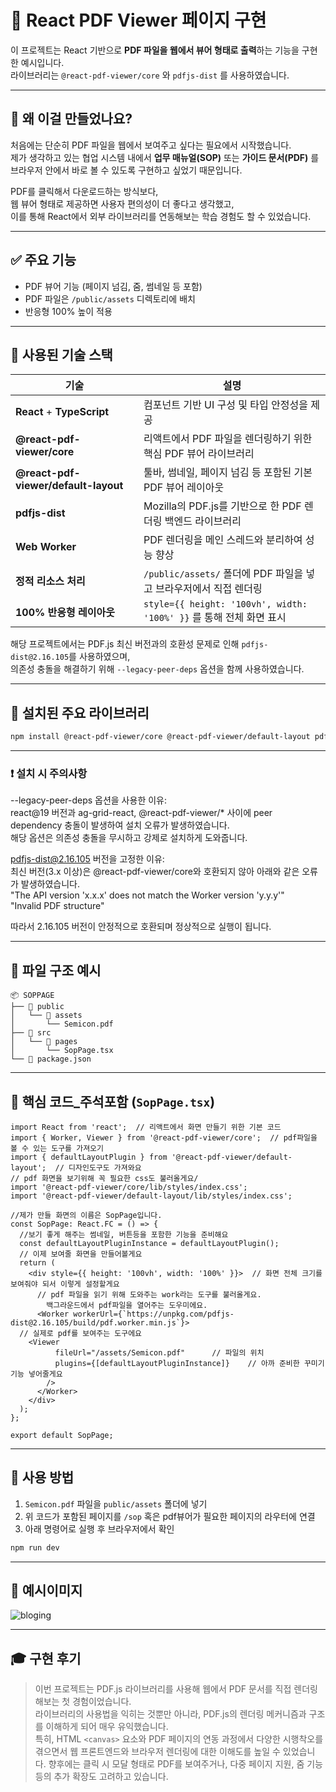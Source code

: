 # 📄 React PDF Viewer 페이지 구현

이 프로젝트는 React 기반으로 **PDF 파일을 웹에서 뷰어 형태로 출력**하는 기능을 구현한 예시입니다.  
라이브러리는 `@react-pdf-viewer/core` 와 `pdfjs-dist` 를 사용하였습니다.

---

## 🧐 왜 이걸 만들었나요?

처음에는 단순히 PDF 파일을 웹에서 보여주고 싶다는 필요에서 시작했습니다.  
제가 생각하고 있는 협업 시스템 내에서 **업무 매뉴얼(SOP)** 또는 **가이드 문서(PDF)** 를  
브라우저 안에서 바로 볼 수 있도록 구현하고 싶었기 때문입니다.

PDF를 클릭해서 다운로드하는 방식보다,  
웹 뷰어 형태로 제공하면 사용자 편의성이 더 좋다고 생각했고,  
이를 통해 React에서 외부 라이브러리를 연동해보는 학습 경험도 할 수 있었습니다.

---

## ✅ 주요 기능

- PDF 뷰어 기능 (페이지 넘김, 줌, 썸네일 등 포함)
- PDF 파일은 `/public/assets` 디렉토리에 배치
- 반응형 100% 높이 적용

---

## 🔧 사용된 기술 스택

| 기술 | 설명 |
|------|------|
| **React** + **TypeScript** | 컴포넌트 기반 UI 구성 및 타입 안정성을 제공 |
| **@react-pdf-viewer/core** | 리액트에서 PDF 파일을 렌더링하기 위한 핵심 PDF 뷰어 라이브러리 |
| **@react-pdf-viewer/default-layout** | 툴바, 썸네일, 페이지 넘김 등 포함된 기본 PDF 뷰어 레이아웃 |
| **pdfjs-dist** | Mozilla의 PDF.js를 기반으로 한 PDF 렌더링 백엔드 라이브러리 |
| **Web Worker** | PDF 렌더링을 메인 스레드와 분리하여 성능 향상 |
| **정적 리소스 처리** | `/public/assets/` 폴더에 PDF 파일을 넣고 브라우저에서 직접 렌더링 |
| **100% 반응형 레이아웃** | `style={{ height: '100vh', width: '100%' }}` 를 통해 전체 화면 표시 |

해당 프로젝트에서는 PDF.js 최신 버전과의 호환성 문제로 인해 `pdfjs-dist@2.16.105`를 사용하였으며,  
의존성 충돌을 해결하기 위해 `--legacy-peer-deps` 옵션을 함께 사용하였습니다.

---

## 🧩 설치된 주요 라이브러리

```bash
npm install @react-pdf-viewer/core @react-pdf-viewer/default-layout pdfjs-dist@2.16.105 --legacy-peer-deps
```

---

### ❗ 설치 시 주의사항

--legacy-peer-deps 옵션을 사용한 이유:<br>
react@19 버전과 ag-grid-react, @react-pdf-viewer/* 사이에 peer dependency 충돌이 발생하여 설치 오류가 발생하였습니다.<br>
해당 옵션은 의존성 충돌을 무시하고 강제로 설치하게 도와줍니다.<p>

pdfjs-dist@2.16.105 버전을 고정한 이유:<br>
최신 버전(3.x 이상)은 @react-pdf-viewer/core와 호환되지 않아 아래와 같은 오류가 발생하였습니다.<br>
"The API version 'x.x.x' does not match the Worker version 'y.y.y'"<br>
"Invalid PDF structure"<p>

따라서 2.16.105 버전이 안정적으로 호환되며 정상적으로 실행이 됩니다.<p>

---

## 📁 파일 구조 예시

```
📦 SOPPAGE
├── 📂 public
│   └── 📂 assets
│       └── Semicon.pdf
├── 📂 src
│   └── 📂 pages
│       └── SopPage.tsx
└── 📄 package.json
```

---

## 🧾 핵심 코드_주석포함 (`SopPage.tsx`)

```tsx
import React from 'react';  // 리액트에서 화면 만들기 위한 기본 코드
import { Worker, Viewer } from '@react-pdf-viewer/core';  // pdf파일을 볼 수 있는 도구를 가져오기
import { defaultLayoutPlugin } from '@react-pdf-viewer/default-layout';  // 디자인도구도 가져와요
// pdf 화면을 보기위해 꼭 필요한 css도 불러올게요/
import '@react-pdf-viewer/core/lib/styles/index.css'; 
import '@react-pdf-viewer/default-layout/lib/styles/index.css';

//제가 만들 화면의 이름은 SopPage입니다.
const SopPage: React.FC = () => {
  //보기 좋게 해주는 썸네일, 버튼등을 포함한 기능을 준비해요
  const defaultLayoutPluginInstance = defaultLayoutPlugin();
  // 이제 보여줄 화면을 만들어볼게요
  return (
    <div style={{ height: '100vh', width: '100%' }}>  // 화면 전체 크기를 보여줘야 되서 이렇게 설정할게요
      // pdf 파일을 읽기 위해 도와주는 work라는 도구를 불러올게요.
        백그라운드에서 pdf파일을 열어주는 도우미에요.
      <Worker workerUrl={`https://unpkg.com/pdfjs-dist@2.16.105/build/pdf.worker.min.js`}>
  // 실제로 pdf를 보여주는 도구에요
    <Viewer
          fileUrl="/assets/Semicon.pdf"      // 파일의 위치
          plugins={[defaultLayoutPluginInstance]}    // 아까 준비한 꾸미기 기능 넣어줄게요
        />
      </Worker>
    </div>
  );
};

export default SopPage;
```

---

## 📝 사용 방법

1. `Semicon.pdf` 파일을 `public/assets` 폴더에 넣기  
2. 위 코드가 포함된 페이지를 `/sop` 혹은 pdf뷰어가 필요한 페이지의 라우터에 연결  
3. 아래 명령어로 실행 후 브라우저에서 확인

```bash
npm run dev
```

---

##  📸 예시이미지 

![bloging](https://github.com/user-attachments/assets/31bdecc2-86f9-4087-add2-02182255bbe7)


---

## 🎓 구현 후기

> 이번 프로젝트는 PDF.js 라이브러리를 사용해 웹에서 PDF 문서를 직접 렌더링해보는 첫 경험이었습니다.  
> 라이브러리의 사용법을 익히는 것뿐만 아니라, PDF.js의 렌더링 메커니즘과 구조를 이해하게 되어 매우 유익했습니다.  
> 특히, HTML `<canvas>` 요소와 PDF 페이지의 연동 과정에서 다양한 시행착오를 겪으면서 웹 프론트엔드와 브라우저 렌더링에 대한 이해도를 높일 수 있었습니다.
> 향후에는 클릭 시 모달 형태로 PDF를 보여주거나, 다중 페이지 지원, 줌 기능 등의 추가 확장도 고려하고 있습니다.
